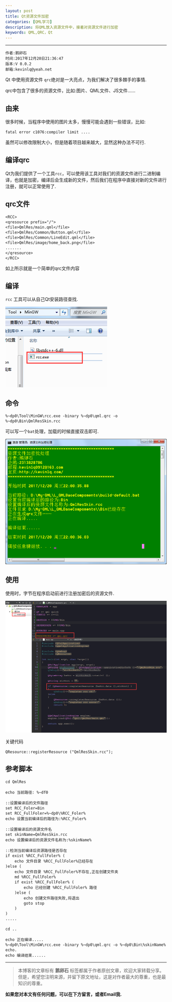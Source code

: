 ```yaml
---
layout: post
title: Qt资源文件加密
categories: [QML学习]
description: 将QML放入资源文件中，接着对资源文件进行加密
keywords: QML,QRC，Qt
---
```


******

    作者:鹅卵石
    时间:2017年12月20日21:36:47
    版本:V 0.0.2
    邮箱:kevinlq@yeah.net

<!-- more -->

Qt 中使用资源文件 `qrc`绝对是一大亮点，为我们解决了很多棘手的事情.

qrc中包含了很多的资源文件，比如:图片、QML文件、JS文件……

## 由来

很多时候，当程序中使用的图片太多，慢慢可能会遇到一些错误，比如:
```
fatal error c1076:compiler limit ....
```

虽然可以修改限制大小，但是随着项目越来越大，显然这种办法不可行.

## 编译qrc

Qt为我们提供了一个工具`rcc`，可以使用该工具对我们的资源文件进行二进制编译，也就是加密，编译后会生成新的文件，然后我们在程序中直接对新的文件进行注册，就可以正常使用了.

## qrc文件
```
<RCC> 
<qresource prefix="/"> 
<file>QmlRes/main.qml</file> 
<file>QmlRes/Common/Button.qml</file> 
<file>QmlRes/Common/LineEdit.qml</file> 
<file>QmlRes/image/home_back.png</file> 
.......
</qresource> 
</RCC> 
```
如上所示就是一个简单的qrc文件内容

## 编译

`rcc` 工具可以从自己Qt安装路径查找.

![rcc工具](/res/img/blog/QML-learn/rcc.png)

## 命令

```
%~dp0\Tool\MinGW\rcc.exe -binary %~dp0\qml.qrc -o %~dp0\Bin\QmlResSkin.rcc
```

可以写一个`bat`处理，加载的时候直接双击即可.

![rcc工具](/res/img/blog/QML-learn/rcc_build.png)

## 使用

使用时，字节在程序启动前进行注册加密后的资源文件.

![rcc工具](/res/img/blog/QML-learn/rcc_use.png)


关键代码

```
QResource::registerResource ("QmlResSkin.rcc");
```

## 参考脚本

```
cd QmlRes

echo 当前路径: %~df0

::设置编译后的文件路径
set RCC_Foler=Bin
set RCC_FullFoler=%~dp0\%RCC_Foler%
echo 设置当前编译后的路径为:%RCC_Foler%

::设置编译后的资源文件名
set skinName=QmlResSkin.rcc
echo 设置编译后的资源文件名称为:%skinName%

::检测当前编译后资源路径是否存在
if exist %RCC_FullFoler% (
	echo 文件目录 %RCC_FullFoler%已经存在
)else (
	echo 文件目录 %RCC_FullFoler%不存在,正在创建文件夹
	md %RCC_FullFoler%
	if exist %RCC_FullFoler% (
		echo 已经创建 %RCC_FullFoler% 路径
	)else (
		echo 创建文件路径失败,将退出
		goto stop
	)
)
.....

cd ..

echo 正在编译.....
%~dp0\Tool\MinGW\rcc.exe -binary %~dp0\qml.qrc -o %~dp0\Bin\%skinName%
echo.
echo 编译结束......
```

---
>本博客的文章标有 **鹅卵石** 标签都属于作者原创文章，欢迎大家转载分享。
但是，希望您注明来源，并留下原文地址，这是对作者最大的尊重，也是最知识的尊重。

**如果您对本文有任何问题，可以在下方留言，或者Email我.**